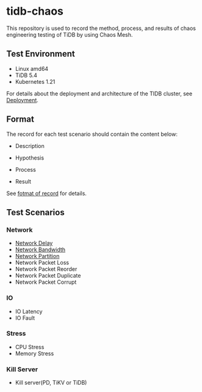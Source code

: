 # tidb-chaos

This repository is used to record the method, process, and results of chaos engineering testing of TiDB by using Chaos Mesh.

## Test Environment

- Linux amd64
- TiDB 5.4
- Kubernetes 1.21

For details about the deployment and architecture of the TIDB cluster, see [Deployment](./deployment/deployment.md).


## Format

The record for each test scenario should contain the content below:

- Description

- Hypothesis

- Process

- Result

See [fotmat of record](./format.md) for details.

## Test Scenarios

### Network

- [Network Delay](./network/delay.md)
- [Network Bandwidth](./network/bandwidth.md)
- [Network Partition](./network/partition.md)
- Network Packet Loss
- Network Packet Reorder
- Network Packet Duplicate
- Network Packet Corrupt

### IO

- IO Latency
- IO Fault

### Stress

- CPU Stress
- Memory Stress

### Kill Server

- Kill server(PD, TiKV or TiDB)

